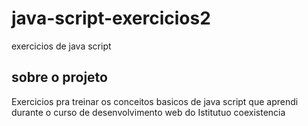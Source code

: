 # java-script-exercicios2
exercicios de java script

## sobre o projeto

Exercicios pra treinar os conceitos basicos de java script que aprendi durante o curso de desenvolvimento web do Istitutuo coexistencia 

